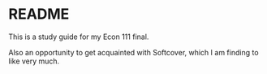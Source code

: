 # README

This is a study guide for my Econ 111 final. 


Also an opportunity to get acquainted with Softcover, which I am finding to like very much.



